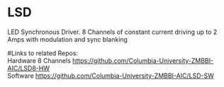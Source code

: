 # LSD
LED Synchronous Driver. 8 Channels of constant current driving up to 2 Amps with modulation and sync blanking

#Links to related Repos:  
Hardware 8 Channels https://github.com/Columbia-University-ZMBBI-AIC/LSD8-HW  
Software https://github.com/Columbia-University-ZMBBI-AIC/LSD-SW  

